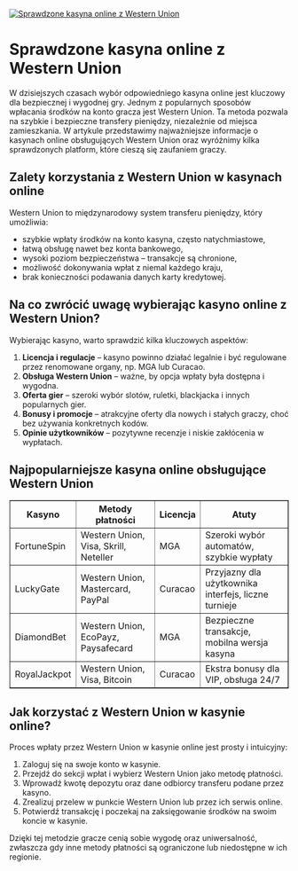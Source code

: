 [![Sprawdzone kasyna online z Western Union](https://123-caf.pages.dev/gitsignup.png)](https://vrmoo.ru/Bt82HjjY)

<h1>Sprawdzone kasyna online z Western Union</h1> <p>W dzisiejszych czasach wybór odpowiedniego kasyna online jest kluczowy dla bezpiecznej i wygodnej gry. Jednym z popularnych sposobów wpłacania środków na konto gracza jest Western Union. Ta metoda pozwala na szybkie i bezpieczne transfery pieniędzy, niezależnie od miejsca zamieszkania. W artykule przedstawimy najważniejsze informacje o kasynach online obsługujących Western Union oraz wyróżnimy kilka sprawdzonych platform, które cieszą się zaufaniem graczy.</p>  <h2>Zalety korzystania z Western Union w kasynach online</h2> <p>Western Union to międzynarodowy system transferu pieniędzy, który umożliwia:</p> <ul>   <li>szybkie wpłaty środków na konto kasyna, często natychmiastowe,</li>   <li>łatwą obsługę nawet bez konta bankowego,</li>   <li>wysoki poziom bezpieczeństwa – transakcje są chronione,</li>   <li>możliwość dokonywania wpłat z niemal każdego kraju,</li>   <li>brak konieczności podawania danych karty kredytowej.</li> </ul>  <h2>Na co zwrócić uwagę wybierając kasyno online z Western Union?</h2> <p>Wybierając kasyno, warto sprawdzić kilka kluczowych aspektów:</p> <ol>   <li><strong>Licencja i regulacje</strong> – kasyno powinno działać legalnie i być regulowane przez renomowane organy, np. MGA lub Curacao.</li>   <li><strong>Obsługa Western Union</strong> – ważne, by opcja wpłaty była dostępna i wygodna.</li>   <li><strong>Oferta gier</strong> – szeroki wybór slotów, ruletki, blackjacka i innych popularnych gier.</li>   <li><strong>Bonusy i promocje</strong> – atrakcyjne oferty dla nowych i stałych graczy, choć bez używania konkretnych kodów.</li>   <li><strong>Opinie użytkowników</strong> – pozytywne recenzje i niskie zakłócenia w wypłatach.</li> </ol>  <h2>Najpopularniejsze kasyna online obsługujące Western Union</h2> <table border="1" cellspacing="0" cellpadding="8">   <thead>     <tr>       <th>Kasyno</th>       <th>Metody płatności</th>       <th>Licencja</th>       <th>Atuty</th>     </tr>   </thead>   <tbody>     <tr>       <td>FortuneSpin</td>       <td>Western Union, Visa, Skrill, Neteller</td>       <td>MGA</td>       <td>Szeroki wybór automatów, szybkie wypłaty</td>     </tr>     <tr>       <td>LuckyGate</td>       <td>Western Union, Mastercard, PayPal</td>       <td>Curacao</td>       <td>Przyjazny dla użytkownika interfejs, liczne turnieje</td>     </tr>     <tr>       <td>DiamondBet</td>       <td>Western Union, EcoPayz, Paysafecard</td>       <td>MGA</td>       <td>Bezpieczne transakcje, mobilna wersja kasyna</td>     </tr>     <tr>       <td>RoyalJackpot</td>       <td>Western Union, Visa, Bitcoin</td>       <td>Curacao</td>       <td>Ekstra bonusy dla VIP, obsługa 24/7</td>     </tr>   </tbody> </table>  <h2>Jak korzystać z Western Union w kasynie online?</h2> <p>Proces wpłaty przez Western Union w kasynie online jest prosty i intuicyjny:</p> <ol>   <li>Zaloguj się na swoje konto w kasynie.</li>   <li>Przejdź do sekcji wpłat i wybierz Western Union jako metodę płatności.</li>   <li>Wprowadź kwotę depozytu oraz dane odbiorcy transferu podane przez kasyno.</li>   <li>Zrealizuj przelew w punkcie Western Union lub przez ich serwis online.</li>   <li>Potwierdź transakcję i poczekaj na zaksięgowanie środków na swoim koncie w kasynie.</li> </ol>  <p>Dzięki tej metodzie gracze cenią sobie wygodę oraz uniwersalność, zwłaszcza gdy inne metody płatności są ograniczone lub niedostępne w ich regionie.</p>